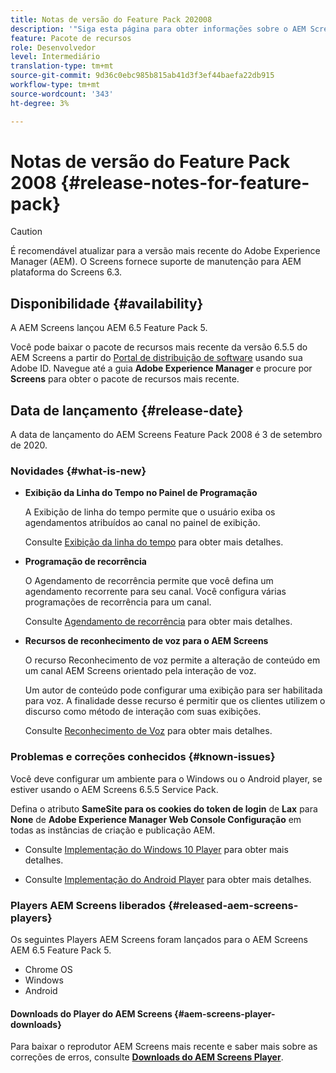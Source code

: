 ```yaml
---
title: Notas de versão do Feature Pack 202008
description: '"Siga esta página para obter informações sobre o AEM Screens Feature Pack 2008 lançado em 3 de setembro de 2020."'
feature: Pacote de recursos
role: Desenvolvedor
level: Intermediário
translation-type: tm+mt
source-git-commit: 9d36c0ebc985b815ab41d3f3ef44baefa22db915
workflow-type: tm+mt
source-wordcount: '343'
ht-degree: 3%

---
```



# Notas de versão do Feature Pack 2008 {#release-notes-for-feature-pack}

>[!CAUTION]
>
>É recomendável atualizar para a versão mais recente do Adobe Experience Manager (AEM). O Screens fornece suporte de manutenção para AEM plataforma do Screens 6.3.

## Disponibilidade {#availability}

A AEM Screens lançou AEM 6.5 Feature Pack 5.

Você pode baixar o pacote de recursos mais recente da versão 6.5.5 do AEM Screens a partir do [Portal de distribuição de software](https://experience.adobe.com/#/downloads/content/software-distribution/en/aem.html) usando sua Adobe ID. Navegue até a guia **Adobe Experience Manager** e procure por **Screens** para obter o pacote de recursos mais recente.

## Data de lançamento {#release-date}

A data de lançamento do AEM Screens Feature Pack 2008 é 3 de setembro de 2020.

### Novidades {#what-is-new}

* **Exibição da Linha do Tempo no Painel de Programação**

   A Exibição de linha do tempo permite que o usuário exiba os agendamentos atribuídos ao canal no painel de exibição.

   Consulte [Exibição da linha do tempo](/help/user-guide/channel-assignment-latest-fp.md#timeline-view) para obter mais detalhes.

* **Programação de recorrência**

   O Agendamento de recorrência permite que você defina um agendamento recorrente para seu canal. Você configura várias programações de recorrência para um canal.

   Consulte [Agendamento de recorrência](/help/user-guide/channel-assignment-latest-fp.md#recurrence-schedule) para obter mais detalhes.

* **Recursos de reconhecimento de voz para o AEM Screens**

   O recurso Reconhecimento de voz permite a alteração de conteúdo em um canal AEM Screens orientado pela interação de voz.

   Um autor de conteúdo pode configurar uma exibição para ser habilitada para voz. A finalidade desse recurso é permitir que os clientes utilizem o discurso como método de interação com suas exibições.

   Consulte [Reconhecimento de Voz](voice-recognition.md) para obter mais detalhes.

### Problemas e correções conhecidos {#known-issues}

Você deve configurar um ambiente para o Windows ou o Android player, se estiver usando o AEM Screens 6.5.5 Service Pack.

Defina o atributo **SameSite para os cookies do token de login** de **Lax** para **None** de **Adobe Experience Manager Web Console
Configuração** em todas as instâncias de criação e publicação AEM.

* Consulte [Implementação do Windows 10 Player](implementing-windows-player.md#fp-environment-setup) para obter mais detalhes.

* Consulte [Implementação do Android Player](implementing-android-player.md#fp-environment-setup) para obter mais detalhes.

### Players AEM Screens liberados {#released-aem-screens-players}

Os seguintes Players AEM Screens foram lançados para o AEM Screens AEM 6.5 Feature Pack 5.

* Chrome OS
* Windows
* Android

#### Downloads do Player do AEM Screens {#aem-screens-player-downloads}

Para baixar o reprodutor AEM Screens mais recente e saber mais sobre as correções de erros, consulte **[Downloads do AEM Screens Player](https://download.macromedia.com/screens/index.html)**.
